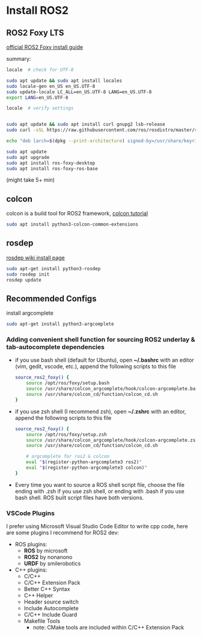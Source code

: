 # Install ROS2

## ROS2 Foxy LTS
[official ROS2 Foxy install guide](https://docs.ros.org/en/foxy/Installation/Ubuntu-Install-Debians.html)

summary:

```zsh
locale  # check for UTF-8

sudo apt update && sudo apt install locales
sudo locale-gen en_US en_US.UTF-8
sudo update-locale LC_ALL=en_US.UTF-8 LANG=en_US.UTF-8
export LANG=en_US.UTF-8

locale  # verify settings


sudo apt update && sudo apt install curl gnupg2 lsb-release
sudo curl -sSL https://raw.githubusercontent.com/ros/rosdistro/master/ros.key  -o /usr/share/keyrings/ros-archive-keyring.gpg

echo "deb [arch=$(dpkg --print-architecture) signed-by=/usr/share/keyrings/ros-archive-keyring.gpg] http://packages.ros.org/ros2/ubuntu $(source /etc/os-release && echo $UBUNTU_CODENAME) main" | sudo tee /etc/apt/sources.list.d/ros2.list > /dev/null

sudo apt update
sudo apt upgrade
sudo apt install ros-foxy-desktop
sudo apt install ros-foxy-ros-base
```
(might take 5+ min)

## colcon
colcon is a build tool for ROS2 framework, [colcon tutorial](https://docs.ros.org/en/foxy/Tutorials/Colcon-Tutorial.html )
```zsh
sudo apt install python3-colcon-common-extensions
```

## rosdep
[rosdep wiki install page](https://wiki.ros.org/rosdep#Installing_rosdep)
```zsh
sudo apt-get install python3-rosdep
sudo rosdep init
rosdep update
```


## Recommended Configs
install argcomplete
```zsh
sudo apt-get install python3-argcomplete
```

### Adding convenient shell function for sourcing ROS2 underlay & tab-autocomplete dependencies
* if you use bash shell (default for Ubuntu), open **~/.bashrc** with an editor (vim, gedit, vscode, etc.), append the following scripts to this file
    ```bash
    source_ros2_foxy() {
        source /opt/ros/foxy/setup.bash  
        source /usr/share/colcon_argcomplete/hook/colcon-argcomplete.bash
        source /usr/share/colcon_cd/function/colcon_cd.sh
    }
    ```
* if you use zsh shell (I recommend zsh), open **~/.zshrc** with an editor, append the following scripts to this file
    ```zsh
    source_ros2_foxy() {
        source /opt/ros/foxy/setup.zsh  
        source /usr/share/colcon_argcomplete/hook/colcon-argcomplete.zsh
        source /usr/share/colcon_cd/function/colcon_cd.sh

        # argcomplete for ros2 & colcon
        eval "$(register-python-argcomplete3 ros2)"
        eval "$(register-python-argcomplete3 colcon)"
    }
    ```
* Every time you want to source a ROS shell script file, choose the file ending with .zsh if you use zsh shell, or ending with .bash if you use bash shell. ROS built script files have both versions.

### VSCode Plugins
I prefer using Microsoft Visual Studio Code Editor to write cpp code, here are some plugins I recommend for ROS2 dev:

* ROS plugins:
    * **ROS** by microsoft
    * **ROS2** by nonanono
    * **URDF** by smilerobotics
* C++ plugins:
    * C/C++   
    * C/C++ Extension Pack
    * Better C++ Syntax
    * C++ Helper
    * Header source switch
    * Include Autocomplete
    * C/C++ Include Guard
    * Makefile Tools
        * note: CMake tools are included within C/C++ Extension Pack
